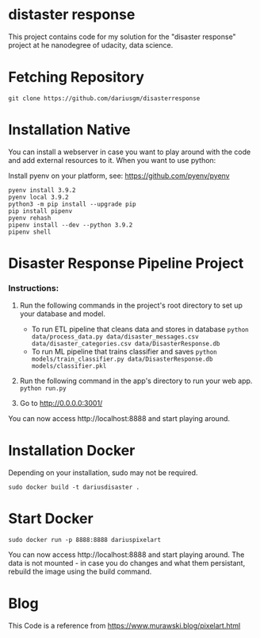 # distaster response

This project contains code for my solution for the "disaster response" project at he nanodegree of udacity, data science.

# Fetching Repository

```
git clone https://github.com/dariusgm/disasterresponse 
```


# Installation Native

You can install a webserver in case you want to play around with the code and add external resources to it. When you want to use python:

Install pyenv on your platform, see: https://github.com/pyenv/pyenv

```
pyenv install 3.9.2
pyenv local 3.9.2
python3 -m pip install --upgrade pip
pip install pipenv
pyenv rehash
pipenv install --dev --python 3.9.2
pipenv shell
```

# Disaster Response Pipeline Project

### Instructions:
1. Run the following commands in the project's root directory to set up your database and model.
	
    - To run ETL pipeline that cleans data and stores in database
        `python data/process_data.py data/disaster_messages.csv data/disaster_categories.csv data/DisasterResponse.db`
    - To run ML pipeline that trains classifier and saves
        `python models/train_classifier.py data/DisasterResponse.db models/classifier.pkl`

2. Run the following command in the app's directory to run your web app.
    `python run.py`
    
3. Go to http://0.0.0.0:3001/


You can now access http://localhost:8888 and start playing around.

# Installation Docker

Depending on your installation, sudo may not be required.

```
sudo docker build -t dariusdisaster .
```

# Start Docker

```
sudo docker run -p 8888:8888 dariuspixelart
```

You can now access http://localhost:8888 and start playing around. The data is not mounted - in case you do changes and what them persistant, rebuild the image using the build command.

# Blog

This Code is a reference from https://www.murawski.blog/pixelart.html
